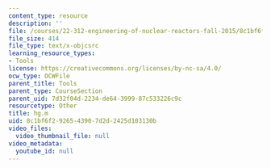 ```yaml
---
content_type: resource
description: ''
file: /courses/22-312-engineering-of-nuclear-reactors-fall-2015/8c1bf6f2926543907d2d2425d103130b_hg.m
file_size: 414
file_type: text/x-objcsrc
learning_resource_types:
- Tools
license: https://creativecommons.org/licenses/by-nc-sa/4.0/
ocw_type: OCWFile
parent_title: Tools
parent_type: CourseSection
parent_uid: 7d32f04d-2234-de64-3999-87c533226c9c
resourcetype: Other
title: hg.m
uid: 8c1bf6f2-9265-4390-7d2d-2425d103130b
video_files:
  video_thumbnail_file: null
video_metadata:
  youtube_id: null
---
```

